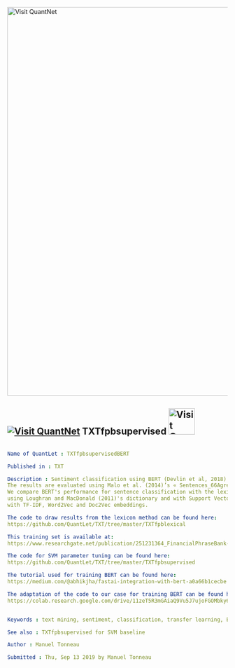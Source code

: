 [<img src="https://github.com/QuantLet/Styleguide-and-FAQ/blob/master/pictures/banner.png" width="888" alt="Visit QuantNet">](http://quantlet.de/)

## [<img src="https://github.com/QuantLet/Styleguide-and-FAQ/blob/master/pictures/qloqo.png" alt="Visit QuantNet">](http://quantlet.de/) **TXTfpbsupervised** [<img src="https://github.com/QuantLet/Styleguide-and-FAQ/blob/master/pictures/QN2.png" width="60" alt="Visit QuantNet 2.0">](http://quantlet.de/)

```yaml

Name of QuantLet : TXTfpbsupervisedBERT

Published in : TXT

Description : Sentiment classification using BERT (Devlin et al, 2018). 
The results are evaluated using Malo et al. (2014)’s « Sentences_66Agree.txt ».  
We compare BERT's performance for sentence classification with the lexicon method, 
using Loughran and MacDonald (2011)'s dictionary and with Support Vector Machine (SVM) 
with TF-IDF, Word2Vec and Doc2Vec embeddings. 

The code to draw results from the lexicon method can be found here:
https://github.com/QuantLet/TXT/tree/master/TXTfpblexical

This training set is available at:
https://www.researchgate.net/publication/251231364_FinancialPhraseBank-v10

The code for SVM parameter tuning can be found here:
https://github.com/QuantLet/TXT/tree/master/TXTfpbsupervised

The tutorial used for training BERT can be found here: 
https://medium.com/@abhikjha/fastai-integration-with-bert-a0a66b1cecbe 

The adaptation of the code to our case for training BERT can be found here: 
https://colab.research.google.com/drive/11zeT5R3mGAiaQ9Vu5J7ujoFGOMbky6qV 


Keywords : text mining, sentiment, classification, transfer learning, BERT, support vector machine

See also : TXTfpbsupervised for SVM baseline

Author : Manuel Tonneau

Submitted : Thu, Sep 13 2019 by Manuel Tonneau

